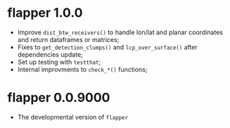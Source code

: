 # flapper 1.0.0

* Improve `dist_btw_receivers()` to handle lon/lat and planar coordinates and return dataframes or matrices;
* Fixes to `get_detection_clumps()` and `lcp_over_surface()` after dependencies update;
* Set up testing with `testthat`;
* Internal improvments to `check_*()` functions; 

# flapper 0.0.9000

* The developmental version of `flapper`
